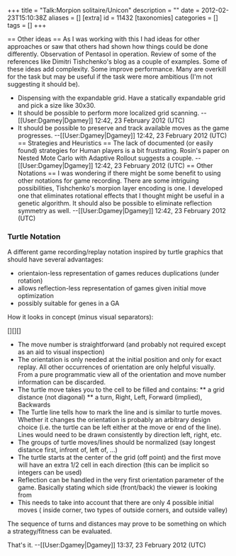 +++
title = "Talk:Morpion solitaire/Unicon"
description = ""
date = 2012-02-23T15:10:38Z
aliases = []
[extra]
id = 11432
[taxonomies]
categories = []
tags = []
+++

== Other ideas ==
As I was working with this I had ideas for other approaches or saw that others had shown how things could be done differently. Observation of Pentasol in operation.  Review of some of the references like Dimitri Tishchenko's blog as a couple of examples. Some of these ideas add complexity.  Some improve performance.  Many are overkill for the task but may be useful if the task were more ambitious (I'm not suggesting it should be).
* Dispensing with the expandable grid.  Have a statically expandable grid and pick a size like 30x30.
* It should be possible to perform more localized grid scanning. --[[User:Dgamey|Dgamey]] 12:42, 23 February 2012 (UTC)
* It should be possible to preserve and track available moves as the game progresses. --[[User:Dgamey|Dgamey]] 12:42, 23 February 2012 (UTC)
== Strategies and Heuristics ==
The lack of documented (or easily found) strategies for Human players is a bit frustrating.  Rosin's paper on Nested Mote Carlo with Adaptive Rollout suggests a couple.  --[[User:Dgamey|Dgamey]] 12:42, 23 February 2012 (UTC)
== Other Notations ==
I was wondering if there might be some benefit to using other notations for game recording.  There are some intriguing possibilities, Tishchenko's morpion layer encoding is one.  I developed one that eliminates rotational effects that I thought might be useful in a genetic algorithm.  It should also be possible to eliminate reflection symmetry as well. --[[User:Dgamey|Dgamey]] 12:42, 23 February 2012 (UTC)

###  Turtle Notation 

A different game recording/replay notation inspired by turtle graphics that should have several advantages:

* orientaion-less representation of games reduces duplications (under rotation)
* allows reflection-less representation of games given initial move optimization
* possibly suitable for genes in a GA

How it looks in concept (minus visual separators):

[<move number>][<orientation>]<turtle move><turtle line>[<orientation>]

* The move number is straightforward (and probably not required except as an aid to visual inspection)
* The orientation is only needed at the initial position and only for exact replay.  All other occurrences of orientation are only helpful visually.  From a pure programmatic view all of the orientation and move number information can be discarded.
* The turtle move takes you to the cell to be filled and contains:
** a grid distance (not diagonal)
** a turn, Right, Left, Forward (implied), Backwards
* The Turtle line tells how to mark the line and is similar to turtle moves.  Whether it changes the orientation is probably an arbitrary design choice (i.e. the turtle can be left either at the move or end of the line).  Lines would need to be drawn consistently by direction left, right, etc.
* The groups of turtle moves/lines should be normalized (say longest distance first, infront of, left of, ...)
* The turtle starts at the center of the grid (off point) and the first move will have an extra 1/2 cell in each direction (this can be implicit so integers can be used)
* Reflection can be handled in the very first orientation parameter of the game.  Basically stating which side (front/back) the viewer is looking from
* This needs to take into account that there are only 4 possible initial moves ( inside corner, two types of outside corners, and outside valley)

The sequence of turns and distances may prove to be something on which a strategy/fitness can be evaluated.

That's it.  --[[User:Dgamey|Dgamey]] 13:37, 23 February 2012 (UTC)
